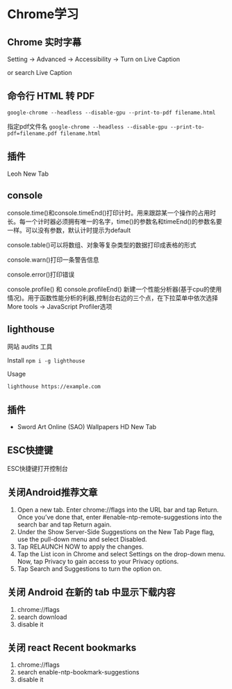 ﻿# Chrome学习

## Chrome 实时字幕

Setting -> Advanced -> Accessibility -> Turn on Live Caption

or search Live Caption

## 命令行 HTML 转 PDF

`google-chrome --headless --disable-gpu --print-to-pdf filename.html`

指定pdf文件名
`google-chrome --headless --disable-gpu --print-to-pdf=filename.pdf filename.html`

## 插件

Leoh New Tab

## console
console.time()和console.timeEnd()打印计时。用来跟踪某一个操作的占用时长。每一个计时器必须拥有唯一的名字，time()的参数名和timeEnd()的参数名要一样。可以没有参数，默认计时提示为default

console.table()可以将数组、对象等复杂类型的数据打印成表格的形式

console.warn()打印一条警告信息

console.error()打印错误

console.profile() 和 console.profileEnd() 新建一个性能分析器(基于cpu的使用情况)。用于函数性能分析的利器,控制台右边的三个点，在下拉菜单中依次选择More tools -> JavaScript Profiler选项

## lighthouse

网站 audits 工具

Install
`npm i -g lighthouse`

Usage

`lighthouse https://example.com`


## 插件

- Sword Art Online (SAO) Wallpapers HD New Tab

## ESC快捷键

ESC快捷键打开控制台

## 关闭Android推荐文章

1. Open a new tab. Enter chrome://flags into the URL bar and tap Return. Once you’ve done that, enter #enable-ntp-remote-suggestions into the search bar and tap Return again.
2.  Under the Show Server-Side Suggestions on the New Tab Page flag, use the pull-down menu and select Disabled.
3.  Tap RELAUNCH NOW to apply the changes.
4.  Tap the List icon in Chrome and select Settings on the drop-down menu. Now, tap Privacy to gain access to your Privacy options.
5.  Tap Search and Suggestions to turn the option on.

## 关闭 Android 在新的 tab 中显示下载内容 

1. chrome://flags
2. search download
3. disable it

## 关闭 react Recent bookmarks

1. chrome://flags
2. search enable-ntp-bookmark-suggestions
3. disable it
